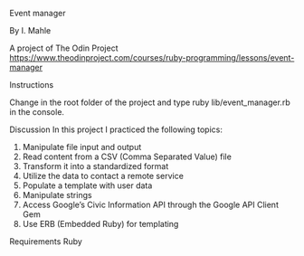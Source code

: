 Event manager

By I. Mahle

A project of The Odin Project https://www.theodinproject.com/courses/ruby-programming/lessons/event-manager

Instructions

Change in the root folder of the project and type ruby lib/event_manager.rb in the console.

Discussion
In this project I practiced the following topics:

1. Manipulate file input and output
2. Read content from a CSV (Comma Separated Value) file
3. Transform it into a standardized format
4. Utilize the data to contact a remote service
5. Populate a template with user data
6. Manipulate strings
7. Access Google’s Civic Information API through the Google API Client Gem
8. Use ERB (Embedded Ruby) for templating

Requirements
Ruby
